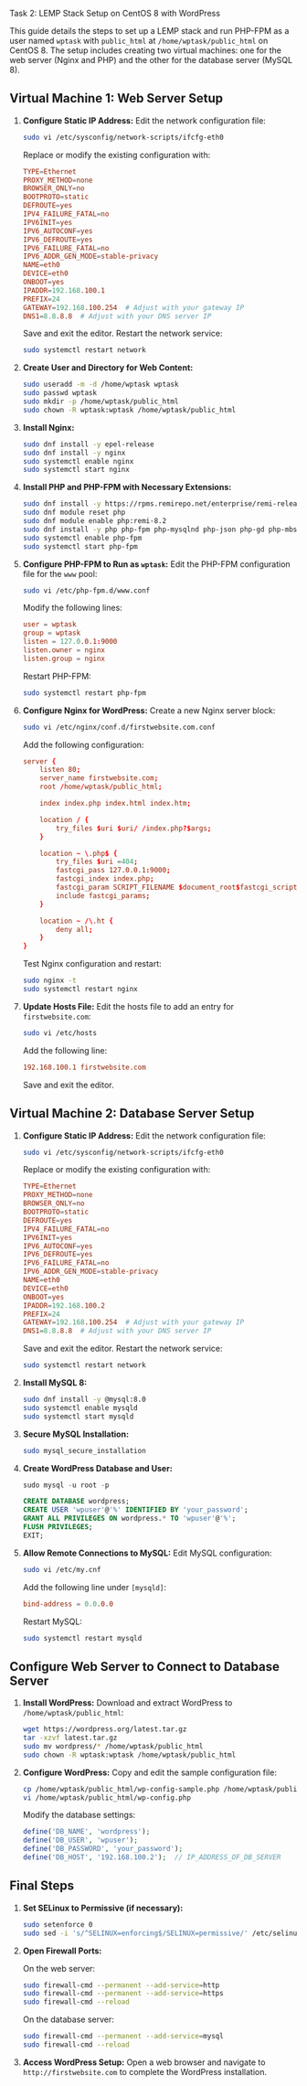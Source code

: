 Task 2: LEMP Stack Setup on CentOS 8 with WordPress

This guide details the steps to set up a LEMP stack and run PHP-FPM as a user named `wptask` with `public_html` at `/home/wptask/public_html` on CentOS 8. The setup includes creating two virtual machines: one for the web server (Nginx and PHP) and the other for the database server (MySQL 8).

## Virtual Machine 1: Web Server Setup

1. **Configure Static IP Address:**
    Edit the network configuration file:
    ```sh
    sudo vi /etc/sysconfig/network-scripts/ifcfg-eth0
    ```
    Replace or modify the existing configuration with:
    ```conf
    TYPE=Ethernet
    PROXY_METHOD=none
    BROWSER_ONLY=no
    BOOTPROTO=static
    DEFROUTE=yes
    IPV4_FAILURE_FATAL=no
    IPV6INIT=yes
    IPV6_AUTOCONF=yes
    IPV6_DEFROUTE=yes
    IPV6_FAILURE_FATAL=no
    IPV6_ADDR_GEN_MODE=stable-privacy
    NAME=eth0
    DEVICE=eth0
    ONBOOT=yes
    IPADDR=192.168.100.1
    PREFIX=24
    GATEWAY=192.168.100.254  # Adjust with your gateway IP
    DNS1=8.8.8.8  # Adjust with your DNS server IP
    ```
    Save and exit the editor. Restart the network service:
    ```sh
    sudo systemctl restart network
    ```

2. **Create User and Directory for Web Content:**
    ```sh
    sudo useradd -m -d /home/wptask wptask
    sudo passwd wptask
    sudo mkdir -p /home/wptask/public_html
    sudo chown -R wptask:wptask /home/wptask/public_html
    ```

3. **Install Nginx:**
    ```sh
    sudo dnf install -y epel-release
    sudo dnf install -y nginx
    sudo systemctl enable nginx
    sudo systemctl start nginx
    ```

4. **Install PHP and PHP-FPM with Necessary Extensions:**
    ```sh
    sudo dnf install -y https://rpms.remirepo.net/enterprise/remi-release-8.rpm
    sudo dnf module reset php
    sudo dnf module enable php:remi-8.2
    sudo dnf install -y php php-fpm php-mysqlnd php-json php-gd php-mbstring php-xml php-xmlrpc php-opcache php-curl php-intl php-imagick php-zip
    sudo systemctl enable php-fpm
    sudo systemctl start php-fpm
    ```

5. **Configure PHP-FPM to Run as `wptask`:**
    Edit the PHP-FPM configuration file for the `www` pool:
    ```sh
    sudo vi /etc/php-fpm.d/www.conf
    ```
    Modify the following lines:
    ```conf
    user = wptask
    group = wptask
    listen = 127.0.0.1:9000
    listen.owner = nginx
    listen.group = nginx
    ```
    Restart PHP-FPM:
    ```sh
    sudo systemctl restart php-fpm
    ```

6. **Configure Nginx for WordPress:**
    Create a new Nginx server block:
    ```sh
    sudo vi /etc/nginx/conf.d/firstwebsite.com.conf
    ```
    Add the following configuration:
    ```conf
    server {
        listen 80;
        server_name firstwebsite.com;
        root /home/wptask/public_html;

        index index.php index.html index.htm;

        location / {
            try_files $uri $uri/ /index.php?$args;
        }

        location ~ \.php$ {
            try_files $uri =404;
            fastcgi_pass 127.0.0.1:9000;
            fastcgi_index index.php;
            fastcgi_param SCRIPT_FILENAME $document_root$fastcgi_script_name;
            include fastcgi_params;
        }

        location ~ /\.ht {
            deny all;
        }
    }
    ```
    Test Nginx configuration and restart:
    ```sh
    sudo nginx -t
    sudo systemctl restart nginx
    ```

7. **Update Hosts File:**
    Edit the hosts file to add an entry for `firstwebsite.com`:
    ```sh
    sudo vi /etc/hosts
    ```
    Add the following line:
    ```conf
    192.168.100.1 firstwebsite.com
    ```
    Save and exit the editor.

## Virtual Machine 2: Database Server Setup

1. **Configure Static IP Address:**
    Edit the network configuration file:
    ```sh
    sudo vi /etc/sysconfig/network-scripts/ifcfg-eth0
    ```
    Replace or modify the existing configuration with:
    ```conf
    TYPE=Ethernet
    PROXY_METHOD=none
    BROWSER_ONLY=no
    BOOTPROTO=static
    DEFROUTE=yes
    IPV4_FAILURE_FATAL=no
    IPV6INIT=yes
    IPV6_AUTOCONF=yes
    IPV6_DEFROUTE=yes
    IPV6_FAILURE_FATAL=no
    IPV6_ADDR_GEN_MODE=stable-privacy
    NAME=eth0
    DEVICE=eth0
    ONBOOT=yes
    IPADDR=192.168.100.2
    PREFIX=24
    GATEWAY=192.168.100.254  # Adjust with your gateway IP
    DNS1=8.8.8.8  # Adjust with your DNS server IP
    ```
    Save and exit the editor. Restart the network service:
    ```sh
    sudo systemctl restart network
    ```

2. **Install MySQL 8:**
    ```sh
    sudo dnf install -y @mysql:8.0
    sudo systemctl enable mysqld
    sudo systemctl start mysqld
    ```

3. **Secure MySQL Installation:**
    ```sh
    sudo mysql_secure_installation
    ```

4. **Create WordPress Database and User:**
    ```sql
    sudo mysql -u root -p

    CREATE DATABASE wordpress;
    CREATE USER 'wpuser'@'%' IDENTIFIED BY 'your_password';
    GRANT ALL PRIVILEGES ON wordpress.* TO 'wpuser'@'%';
    FLUSH PRIVILEGES;
    EXIT;
    ```

5. **Allow Remote Connections to MySQL:**
    Edit MySQL configuration:
    ```sh
    sudo vi /etc/my.cnf
    ```
    Add the following line under `[mysqld]`:
    ```conf
    bind-address = 0.0.0.0
    ```
    Restart MySQL:
    ```sh
    sudo systemctl restart mysqld
    ```

## Configure Web Server to Connect to Database Server

1. **Install WordPress:**
    Download and extract WordPress to `/home/wptask/public_html`:
    ```sh
    wget https://wordpress.org/latest.tar.gz
    tar -xzvf latest.tar.gz
    sudo mv wordpress/* /home/wptask/public_html
    sudo chown -R wptask:wptask /home/wptask/public_html
    ```

2. **Configure WordPress:**
    Copy and edit the sample configuration file:
    ```sh
    cp /home/wptask/public_html/wp-config-sample.php /home/wptask/public_html/wp-config.php
    vi /home/wptask/public_html/wp-config.php
    ```
    Modify the database settings:
    ```php
    define('DB_NAME', 'wordpress');
    define('DB_USER', 'wpuser');
    define('DB_PASSWORD', 'your_password');
    define('DB_HOST', '192.168.100.2');  // IP_ADDRESS_OF_DB_SERVER
    ```

## Final Steps

1. **Set SELinux to Permissive (if necessary):**
    ```sh
    sudo setenforce 0
    sudo sed -i 's/^SELINUX=enforcing$/SELINUX=permissive/' /etc/selinux/config
    ```

2. **Open Firewall Ports:**

    On the web server:
    ```sh
    sudo firewall-cmd --permanent --add-service=http
    sudo firewall-cmd --permanent --add-service=https
    sudo firewall-cmd --reload
    ```

    On the database server:
    ```sh
    sudo firewall-cmd --permanent --add-service=mysql
    sudo firewall-cmd --reload
    ```

3. **Access WordPress Setup:**
    Open a web browser and navigate to `http://firstwebsite.com` to complete the WordPress installation.

